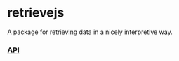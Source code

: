 # retrievejs

A package for retrieving data in a nicely interpretive way.

### [API](https://thomas-x.github.io/retrievejs/globals.html#delete)
